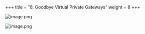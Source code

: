 +++
title = "8. Goodbye Virtual Private Gateways"
weight = 8
+++


![image.png](/images/008-viii-clean-it-up/40-121790-image.png)


![image.png](/images/008-viii-clean-it-up/40-675521-image.png)



